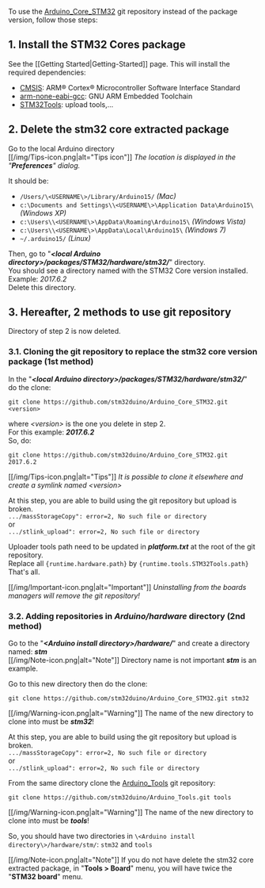 To use the [Arduino_Core_STM32](https://github.com/stm32duino/Arduino_Core_STM32) git repository instead of the package version, follow those steps:

## 1. Install the STM32 Cores package
See the [[Getting Started|Getting-Started]] page.
This will install the required dependencies:
   * [CMSIS](https://www.arm.com/products/processors/cortex-m/cortex-microcontroller-software-interface-standard.php): ARM® Cortex® Microcontroller Software Interface Standard 
   * [arm-none-eabi-gcc](https://developer.arm.com/open-source/gnu-toolchain/gnu-rm): GNU ARM Embedded Toolchain
   * [STM32Tools](https://github.com/stm32duino/Arduino_Tools): upload tools,...

## 2. Delete the stm32 core extracted package
Go to the local Arduino directory<br>
    [[/img/Tips-icon.png|alt="Tips icon"]] _The location is displayed in the "**Preferences**" dialog._<br>

It should be:

* `/Users/\<USERNAME\>/Library/Arduino15/` _(Mac)_
* `c:\Documents and Settings\\<USERNAME\>\Application Data\Arduino15\` _(Windows XP)_
* `c:\Users\\<USERNAME\>\AppData\Roaming\Arduino15\` _(Windows Vista)_
* `c:\Users\\<USERNAME\>\AppData\Local\Arduino15\` _(Windows 7)_
* `~/.arduino15/` _(Linux)_

Then, go to "_**\<local Arduino directory\>/packages/STM32/hardware/stm32/**_" directory.<br> 
You should see a directory named with the STM32 Core version installed. Example: _2017.6.2_<br>
Delete this directory.

## 3. Hereafter, 2 methods to use git repository
Directory of step 2 is now deleted.<br>

  ### 3.1. Cloning the git repository to replace the stm32 core version package (1st method)
In the "_**\<local Arduino directory\>/packages/STM32/hardware/stm32/**_" do the clone:<br>

  `git clone https://github.com/stm32duino/Arduino_Core_STM32.git <version>`

where _\<version\>_ is the one you delete in step 2.<br>
For this example: _**2017.6.2**_<br>
So, do:<br>

  `git clone https://github.com/stm32duino/Arduino_Core_STM32.git 2017.6.2`

[[/img/Tips-icon.png|alt="Tips"]] _It is possible to clone it elsewhere and create a symlink named \<version>_<br>

At this step, you are able to build using the git repository but upload is broken.<br>
`.../massStorageCopy": error=2, No such file or directory`<br>
or<br>
`.../stlink_upload": error=2, No such file or directory `<br>

Uploader tools path need to be updated in _**platform.txt**_ at the root of the git repository.<br>
Replace all `{runtime.hardware.path}` by `{runtime.tools.STM32Tools.path}`<br>
That's all.<br>

[[/img/Important-icon.png|alt="Important"]] _Uninstalling from the boards managers will remove the git repository!_

  ### 3.2. Adding repositories in _Arduino/hardware_ directory (2nd method)
Go to the "_**\<Arduino install directory\>/hardware/**_" and create a directory named: _**stm**_<br>
[[/img/Note-icon.png|alt="Note"]] Directory name is not important _**stm**_ is an example.<br>

Go to this new directory then do the clone:<br>

  `git clone https://github.com/stm32duino/Arduino_Core_STM32.git stm32`

[[/img/Warning-icon.png|alt="Warning"]] The name of the new directory to clone into must be _**stm32**_!

At this step, you are able to build using the git repository but upload is broken.<br>
`.../massStorageCopy": error=2, No such file or directory`<br>
or<br>
`.../stlink_upload": error=2, No such file or directory `<br>

From the same directory clone the [Arduino_Tools](https://github.com/stm32duino/Arduino_Tools) git repository:

  `git clone https://github.com/stm32duino/Arduino_Tools.git tools`

[[/img/Warning-icon.png|alt="Warning"]] The name of the new directory to clone into must be _**tools**_!

So, you should have two directories in `\<Arduino install directory\>/hardware/stm/`: `stm32` and `tools`

[[/img/Note-icon.png|alt="Note"]] If you do not have delete the stm32 core extracted package, in "**Tools > Board**" menu, you will have twice the "**STM32 board**" menu.<br>